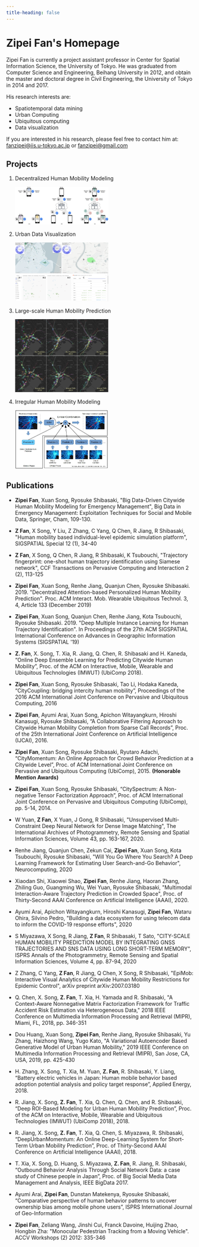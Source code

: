 ```yaml
---
title-heading: false
---
```


# Zipei Fan's Homepage

Zipei Fan is currently a project assistant professor in Center for Spatial Information Science, the University of Tokyo. He was graduated from Computer Science and Engineering, Beihang University in 2012, and obtain the master and doctoral degree in Civil Engineering, the University of Tokyo in 2014 and 2017.

His research interests are:

- Spatiotemporal data mining
- Urban Computing
- Ubiquitous computing
- Data visualization

If you are interested in his research, please feel free to contact him at: fanzipei@iis.u-tokyo.ac.jp or fanzipei@gmail.com

## Projects

1. Decentralized Human Mobility Modeling

   <img src="/assets/images/federated_prediction.jpg" width="250px">

2. Urban Data Visualization

   <img src="/assets/images/vis_system_intercity.png" width="250px">

3. Large-scale Human Mobility Prediction

   <img src="/assets/images/gathering.jpg" width="250px">

4. Irregular Human Mobility Modeling

   <img src="assets/images/ensemble_prediction.jpeg" width="250px">

## Publications

- **Zipei Fan**, Xuan Song, Ryosuke Shibasaki, "Big Data-Driven Citywide Human Mobility Modeling for Emergency Management", Big Data in Emergency Management: Exploitation Techniques for Social and Mobile Data, Springer, Cham, 109-130.

- **Z Fan**, X Song, Y Liu, Z Zhang, C Yang, Q Chen, R Jiang, R Shibasaki, "Human mobility based individual-level epidemic simulation platform", SIGSPATIAL Special 12 (1), 34-40

- **Z Fan**, X Song, Q Chen, R Jiang, R Shibasaki, K Tsubouchi, "Trajectory fingerprint: one-shot human trajectory identification using Siamese network", CCF Transactions on Pervasive Computing and Interaction 2 (2), 113-125

- **Zipei Fan**, Xuan Song, Renhe Jiang, Quanjun Chen, Ryosuke Shibasaki. 2019. "Decentralized Attention-based Personalized Human Mobility Prediction". Proc. ACM Interact. Mob. Wearable Ubiquitous Technol. 3, 4, Article 133 (December 2019)

- **Zipei Fan**, Xuan Song, Quanjun Chen, Renhe Jiang, Kota Tsubouchi, Ryosuke Shibasaki. 2019. "Deep Multiple Instance Learning for Human Trajectory Identification". In Proceedings of the 27th ACM SIGSPATIAL International Conference on Advances in Geographic Information Systems (SIGSPATIAL '19)

- **Z. Fan**, X. Song, T. Xia, R. Jiang, Q. Chen, R. Shibasaki and H. Kaneda, “Online Deep Ensemble Learning for Predicting Citywide Human Mobility”, Proc. of the ACM on Interactive, Mobile, Wearable and Ubiquitous Technologies (IMWUT) (UbiComp 2018).

- **Zipei Fan**, Xuan Song, Ryosuke Shibasaki, Tao Li, Hodaka Kaneda, “CityCoupling: bridging intercity human mobility”, Proceedings of the 2016 ACM International Joint Conference on Pervasive and Ubiquitous Computing, 2016

- **Zipei Fan**, Ayumi Arai, Xuan Song, Apichon Witayangkurn, Hiroshi Kanasugi, Ryosuke Shibasaki, “A Collaborative Filtering Approach to Citywide Human Mobility Completion from Sparse Call Records”, Proc. of the 25th International Joint Conference on Artificial Intelligence (IJCAI), 2016.

- **Zipei Fan**, Xuan Song, Ryosuke Shibasaki, Ryutaro Adachi, “CityMomentum: An Online Approach for Crowd Behavior Prediction at a Citywide Level”, Proc. of ACM International Joint Conference on Pervasive and Ubiquitous Computing (UbiComp), 2015. **(Honorable Mention Awards)**

- **Zipei Fan**, Xuan Song, Ryosuke Shibasaki, “CitySpectrum: A Non-negative Tensor Factorization Approach”, Proc. of ACM International Joint Conference on Pervasive and Ubiquitous Computing (UbiComp), pp. 5-14, 2014.

- W Yuan, **Z Fan**, X Yuan, J Gong, R Shibasaki, "Unsupervised Multi-Constraint Deep Neural Network for Dense Image Matching", The International Archives of Photogrammetry, Remote Sensing and Spatial Information Sciences, Volume 43, pp. 163-167, 2020.

- Renhe Jiang, Quanjun Chen, Zekun Cai, **Zipei Fan**, Xuan Song, Kota Tsubouchi, Ryosuke Shibasaki, "Will You Go Where You Search? A Deep Learning Framework for Estimating User Search-and-Go Behavior", Neurocomputing, 2020

- Xiaodan Shi, Xiaowei Shao, **Zipei Fan**, Renhe Jiang, Haoran Zhang, Zhiling Guo, Guangming Wu, Wei Yuan, Ryosuke Shibasaki, "Multimodal Interaction-Aware Trajectory Prediction in Crowded Space", Proc. of Thirty-Second AAAI Conference on Artificial Intelligence (AAAI), 2020.

- Ayumi Arai, Apichon Witayangkurn, Hiroshi Kanasugi, **Zipei Fan**, Wataru Ohira, Silvino Pedro, "Building a data ecosystem for using telecom data to inform the COVID-19 response efforts", 2020

- S Miyazawa, X Song, R Jiang, **Z Fan**, R Shibasaki, T Sato, "CITY-SCALE HUMAN MOBILITY PREDICTION MODEL BY INTEGRATING GNSS TRAJECTORIES AND SNS DATA USING LONG SHORT-TERM MEMORY", ISPRS Annals of the Photogrammetry, Remote Sensing and Spatial Information Sciences, Volume 4, pp. 87-94, 2020

- Z Zhang, C Yang, **Z Fan**, R Jiang, Q Chen, X Song, R Shibasaki, "EpiMob: Interactive Visual Analytics of Citywide Human Mobility Restrictions for Epidemic Control", arXiv preprint arXiv:2007.03180

- Q. Chen, X. Song, **Z. Fan**, T. Xia, H. Yamada and R. Shibasaki, "A Context-Aware Nonnegative Matrix Factorization Framework for Traffic Accident Risk Estimation via Heterogeneous Data," 2018 IEEE Conference on Multimedia Information Processing and Retrieval (MIPR), Miami, FL, 2018, pp. 346-351

- Dou Huang, Xuan Song, **Zipei Fan**, Renhe Jiang, Ryosuke Shibasaki, Yu Zhang, Haizhong Wang, Yugo Kato, "A Variational Autoencoder Based Generative Model of Urban Human Mobility," 2019 IEEE Conference on Multimedia Information Processing and Retrieval (MIPR), San Jose, CA, USA, 2019, pp. 425-430

- H. Zhang, X. Song, T. Xia, M. Yuan, **Z. Fan**, R. Shibasaki, Y. Liang, “Battery electric vehicles in Japan: Human mobile behavior based adoption potential analysis and policy target response”, Applied Energy, 2018.

- R. Jiang, X. Song, **Z. Fan**, T. Xia, Q. Chen, Q. Chen, and R. Shibasaki, “Deep ROI-Based Modeling for Urban Human Mobility Prediction”, Proc. of the ACM on Interactive, Mobile, Wearable and Ubiquitous Technologies (IMWUT) (UbiComp 2018), 2018.

- R. Jiang, X. Song, **Z. Fan**, T. Xia, Q. Chen, S. Miyazawa, R. Shibasaki, “DeepUrbanMomentum: An Online Deep-Learning System for Short-Term Urban Mobility Prediction”, Proc. of Thirty-Second AAAI Conference on Artificial Intelligence (AAAI), 2018.

- T. Xia, X. Song, D. Huang, S. Miyazawa, **Z. Fan**, R. Jiang, R. Shibasaki, “Outbound Behavior Analysis Through Social Network Data: a case study of Chinese people in Japan”, Proc. of Big Social Media Data Management and Analysis, IEEE BigData 2017.

- Ayumi Arai, **Zipei Fan**, Dunstan Matekenya, Ryosuke Shibasaki, “Comparative perspective of human behavior patterns to uncover ownership bias among mobile phone users”, ISPRS International Journal of Geo-Information

- **Zipei Fan**, Zeliang Wang, Jinshi Cui, Franck Davoine, Huijing Zhao, Hongbin Zha: "Monocular Pedestrian Tracking from a Moving Vehicle". ACCV Workshops (2) 2012: 335-346
